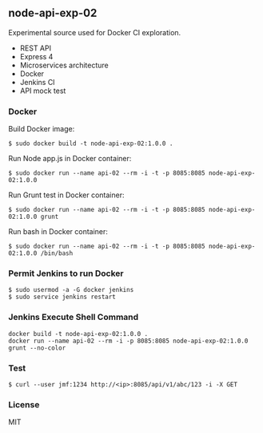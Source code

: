 ## node-api-exp-02 ##

  Experimental source used for Docker CI exploration.

  * REST API
  * Express 4
  * Microservices architecture
  * Docker
  * Jenkins CI
  * API mock test

### Docker ###

Build Docker image:

    $ sudo docker build -t node-api-exp-02:1.0.0 .

Run Node app.js in Docker container:

    $ sudo docker run --name api-02 --rm -i -t -p 8085:8085 node-api-exp-02:1.0.0

Run Grunt test in Docker container:

    $ sudo docker run --name api-02 --rm -i -t -p 8085:8085 node-api-exp-02:1.0.0 grunt

Run bash in Docker container:

    $ sudo docker run --name api-02 --rm -i -t -p 8085:8085 node-api-exp-02:1.0.0 /bin/bash

### Permit Jenkins to run Docker ###

    $ sudo usermod -a -G docker jenkins
    $ sudo service jenkins restart

### Jenkins Execute Shell Command ###

    docker build -t node-api-exp-02:1.0.0 .
    docker run --name api-02 --rm -i -p 8085:8085 node-api-exp-02:1.0.0 grunt --no-color

### Test ###

    $ curl --user jmf:1234 http://<ip>:8085/api/v1/abc/123 -i -X GET

### License ###

  MIT
